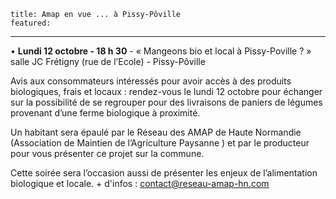 	title: Amap en vue ... à Pissy-Pôville
	featured:
---

•	**Lundi 12 octobre - 18 h 30** - « Mangeons bio et local à Pissy-Poville ? » salle JC Frétigny (rue de l’Ecole) - Pissy-Pôville

Avis aux consommateurs intéressés pour avoir accès à des produits biologiques, frais et locaux : rendez-vous le lundi 12 octobre pour échanger sur la possibilité de se regrouper pour des livraisons de paniers de légumes provenant d’une ferme biologique à proximité. 

Un habitant sera épaulé par  le Réseau des AMAP de Haute Normandie (Association de Maintien de l’Agriculture Paysanne ) et par le producteur pour vous présenter ce projet sur la commune.

Cette soirée sera l’occasion aussi de présenter les enjeux de l’alimentation biologique et locale. + d'infos : <contact@reseau-amap-hn.com>